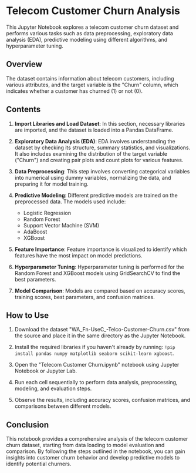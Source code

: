 # Telecom Customer Churn Analysis

This Jupyter Notebook explores a telecom customer churn dataset and performs various tasks such as data preprocessing, exploratory data analysis (EDA), predictive modeling using different algorithms, and hyperparameter tuning.

## Overview

The dataset contains information about telecom customers, including various attributes, and the target variable is the "Churn" column, which indicates whether a customer has churned (1) or not (0).

## Contents

1. **Import Libraries and Load Dataset**: In this section, necessary libraries are imported, and the dataset is loaded into a Pandas DataFrame.

2. **Exploratory Data Analysis (EDA)**: EDA involves understanding the dataset by checking its structure, summary statistics, and visualizations. It also includes examining the distribution of the target variable ("Churn") and creating pair plots and count plots for various features.

3. **Data Preprocessing**: This step involves converting categorical variables into numerical using dummy variables, normalizing the data, and preparing it for model training.

4. **Predictive Modeling**: Different predictive models are trained on the preprocessed data. The models used include:
   - Logistic Regression
   - Random Forest
   - Support Vector Machine (SVM)
   - AdaBoost
   - XGBoost

5. **Feature Importance**: Feature importance is visualized to identify which features have the most impact on model predictions.

6. **Hyperparameter Tuning**: Hyperparameter tuning is performed for the Random Forest and XGBoost models using GridSearchCV to find the best parameters.

7. **Model Comparison**: Models are compared based on accuracy scores, training scores, best parameters, and confusion matrices.

## How to Use

1. Download the dataset "WA_Fn-UseC_-Telco-Customer-Churn.csv" from the source and place it in the same directory as the Jupyter Notebook.

2. Install the required libraries if you haven't already by running: `!pip install pandas numpy matplotlib seaborn scikit-learn xgboost`.

3. Open the "Telecom Customer Churn.ipynb" notebook using Jupyter Notebook or Jupyter Lab.

4. Run each cell sequentially to perform data analysis, preprocessing, modeling, and evaluation steps.

5. Observe the results, including accuracy scores, confusion matrices, and comparisons between different models.

## Conclusion

This notebook provides a comprehensive analysis of the telecom customer churn dataset, starting from data loading to model evaluation and comparison. By following the steps outlined in the notebook, you can gain insights into customer churn behavior and develop predictive models to identify potential churners.